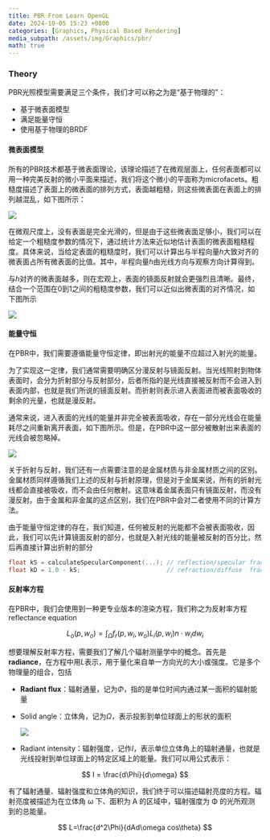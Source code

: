 ```yaml
---
title: PBR From Learn OpenGL
date: 2024-10-05 15:23 +0800
categories: [Graphics, Physical Based Rendering]
media_subpath: /assets/img/Graphics/pbr/
math: true
---
```


### Theory

PBR光照模型需要满足三个条件，我们才可以称之为是“基于物理的”：

- 基于微表面模型
- 满足能量守恒
- 使用基于物理的BRDF

#### 微表面模型

所有的PBR技术都基于微表面理论，该理论描述了在微观层面上，任何表面都可以用一种完美反射的微小平面来描述，我们将这个微小的平面称为microfacets。粗糙度描述了表面上的微表面的排列方式，表面越粗糙，则这些微表面在表面上的排列越混乱，如下图所示：

![](microfacets.png)

在微观尺度上，没有表面是完全光滑的，但是由于这些微表面足够小，我们可以在给定一个粗糙度参数的情况下，通过统计方法来近似地估计表面的微表面粗糙程度。具体来说，当给定表面的粗糙度时，我们可以计算出与半程向量$h$大致对齐的微表面占所有微表面的比值。其中，半程向量$h$由光线方向与观察方向计算得到。

与$h$对齐的微表面越多，则在宏观上，表面的镜面反射就会更强烈且清晰。最终，结合一个范围在0到1之间的粗糙度参数，我们可以近似出微表面的对齐情况，如下图所示

![](ndf.png)

#### 能量守恒

在PBR中，我们需要遵循能量守恒定律，即出射光的能量不应超过入射光的能量。

为了实现这一定律，我们通常需要明确区分漫反射与镜面反射。当光线照射到物体表面时，会分为折射部分与反射部分，后者所指的是光线直接被反射而不会进入到表面内部，也就是我们所说的镜面反射。而折射则表示进入表面进而被表面吸收的剩余的光量，也就是漫反射。

通常来说，进入表面的光线的能量并非完全被表面吸收，存在一部分光线会在能量耗尽之间重新离开表面，如下图所示。但是，在PBR中这一部分被散射出来表面的光线会被忽略掉。

![](surface_reaction.png)

关于折射与反射，我们还有一点需要注意的是金属材质与非金属材质之间的区别。金属材质同样遵循我们上述的反射与折射原理，但是对于金属来说，所有的折射光线都会直接被吸收，而不会由任何散射。这意味着金属表面只有镜面反射，而没有漫反射。由于金属和非金属的这点区别，我们在PBR中会对二者使用不同的计算方法。

由于能量守恒定律的存在，我们知道，任何被反射的光能都不会被表面吸收，因此，我们可以先计算镜面反射的部分，也就是入射光线的能量被反射的百分比，然后再直接计算出折射的部分

```c++
float kS = calculateSpecularComponent(...); // reflection/specular fraction
float kD = 1.0 - kS;                        // refraction/diffuse  fraction
```

#### 反射率方程

在PBR中，我们会使用到一种更专业版本的渲染方程，我们称之为反射率方程reflectance equation


$$
L_o(p,w_o)=\int_{\Omega}f_r(p,w_i,w_o)L_i(p,w_i)n\cdot w_idw_i
$$


想要理解反射率方程，需要我们了解几个辐射测量学中的概念。首先是**radiance**，在方程中用$L$表示，用于量化来自单一方向光的大小或强度。它是多个物理量的组合，包括

- **Radiant flux**：辐射通量，记为$\Phi$，指的是单位时间内通过某一面积的辐射能量

- Solid angle：立体角，记为$\Omega$，表示投影到单位球面上的形状的面积

  ![](solid_angle.png)

- Radiant intensity：辐射强度，记作$I$，表示单位立体角上的辐射通量，也就是光线投射到单位球面上的特定区域上的能量。我们可以用公式表示：


$$
I = \frac{d\Phi}{d\omega}
$$


有了辐射通量、辐射强度和立体角的知识，我们终于可以描述辐射亮度的方程。辐射亮度被描述为在立体角 ω 下、面积为 A 的区域中，辐射强度为 Φ 的光所观测到的总能量。


$$
L=\frac{d^2\Phi}{dAd\omega cos\theta}
$$


